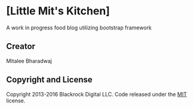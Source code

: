 # [Little Mit's Kitchen]
A work in progress food blog utilizing bootstrap framework

## Creator
Mitalee Bharadwaj

## Copyright and License

Copyright 2013-2016 Blackrock Digital LLC. Code released under the [MIT](https://github.com/BlackrockDigital/startbootstrap-full-slider/blob/gh-pages/LICENSE) license.
